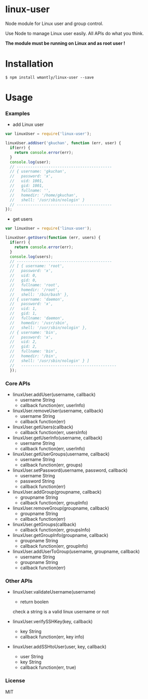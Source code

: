linux-user
==========
Node module for Linux user and group control.

Use Node to manage Linux user easily. All APIs do what you think.

**The module must be running on Linux and as root user !**

Installation
=============

`$ npm install wmantly/linux-user --save`

Usage
=============

### Examples

* add Linux user

```js
var linuxUser = require('linux-user');

linuxUser.addUser('gkuchan', function (err, user) {
  if(err) {
    return console.error(err);
  }
  console.log(user);
  // ------------------------------------------
  // { username: 'gkuchan',
  //   password: 'x',
  //   uid: 1001,
  //   gid: 1001,
  //   fullname: '',
  //   homedir: '/home/gkuchan',
  //   shell: '/usr/sbin/nologin' }
  // ------------------------------------------
});
```
* get users

```js
var linuxUser = require('linux-user');

linuxUser.getUsers(function (err, users) {
  if(err) {
    return console.error(err);
  }
  console.log(users);
  // ------------------------------------------
  // [ { username: 'root',
  //   password: 'x',
  //   uid: 0,
  //   gid: 0,
  //   fullname: 'root',
  //   homedir: '/root',
  //   shell: '/bin/bash' },
  // { username: 'daemon',
  //   password: 'x',
  //   uid: 1,
  //   gid: 1,
  //   fullname: 'daemon',
  //   homedir: '/usr/sbin',
  //   shell: '/usr/sbin/nologin' },
  // { username: 'bin',
  //   password: 'x',
  //   uid: 2,
  //   gid: 2,
  //   fullname: 'bin',
  //   homedir: '/bin',
  //   shell: '/usr/sbin/nologin' } ]
  //   ------------------------------------------
  });
```

### Core APIs

* linuxUser.addUser(username, callback)
	* username String
	* callback function(err, userInfo)
* linuxUser.removeUser(username, callback)
	* username String
	* callback function(err)
* linuxUser.getUsers(callback)
	* callback function(err, usersInfo)
* linuxUser.getUserInfo(username, callback)
	* username String
	* callback function(err, userInfo)
* linuxUser.getUserGroups(username, callback)
	* username String
	* callback function(err, groups)
* linuxUser.setPassword(username, password, callback)
	* username String
	* password String
	* callback function(err)
* linuxUser.addGroup(groupname, callback)
	* groupname String
	* callback function(err, groupInfo)
* linuxUser.removeGroup(groupname, callback)
	* groupname String
	* callback function(err)
* linuxUser.getGroups(callback)
	* callback function(err, groupsInfo)
* linuxUser.getGroupInfo(groupname, callback)
	* groupname String
	* callback function(err, groupInfo)
* linuxUser.addUserToGroup(username, groupname, callback)
	* username String
	* groupname String
	* callback function(err)

### Other APIs

* linuxUser.validateUsername(username)
	* return boolen
	
	check a string is a valid linux username or not

* linuxUser.verifySSHKey(key, callback)
	* key String
	* callback function(err, key info)
	
* linuxUser.addSSHtoUser(user, key, callback)
	* user String
	* key String
	* callback function(err, true)

### License

MIT

